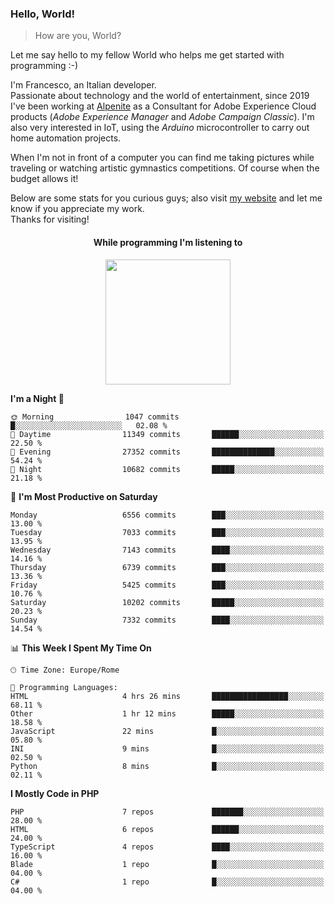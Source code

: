 ### Hello, World!

> How are you, World?

Let me say hello to my fellow World who helps me get started with programming :-)

I'm Francesco, an Italian developer.  
Passionate about technology and the world of entertainment, since 2019 I've been working at [Alpenite](https://www.alpenite.com) as a Consultant for Adobe Experience Cloud products (*Adobe Experience Manager* and *Adobe Campaign Classic*). I'm also very interested in IoT, using the *Arduino* microcontroller to carry out home automation projects.

When I'm not in front of a computer you can find me taking pictures while traveling or watching artistic gymnastics competitions. Of course when the budget allows it!

Below are some stats for you curious guys; also visit [my website](https://www.francescorega.eu) and let me know if you appreciate my work.  
Thanks for visiting!

<div align="center">
  <h4>While programming I'm listening to</h4>
  <a href="https://apps.francescorega.eu/now-playing/11147232609" target="_blank"><img src="https://apps.francescorega.eu/now-playing/11147232609" width="200"></a>
</div>

<!--START_SECTION:waka-->
**I'm a Night 🦉** 

```text
🌞 Morning                1047 commits        █░░░░░░░░░░░░░░░░░░░░░░░░   02.08 % 
🌆 Daytime                11349 commits       ██████░░░░░░░░░░░░░░░░░░░   22.50 % 
🌃 Evening                27352 commits       ██████████████░░░░░░░░░░░   54.24 % 
🌙 Night                  10682 commits       █████░░░░░░░░░░░░░░░░░░░░   21.18 % 
```
📅 **I'm Most Productive on Saturday** 

```text
Monday                   6556 commits        ███░░░░░░░░░░░░░░░░░░░░░░   13.00 % 
Tuesday                  7033 commits        ███░░░░░░░░░░░░░░░░░░░░░░   13.95 % 
Wednesday                7143 commits        ████░░░░░░░░░░░░░░░░░░░░░   14.16 % 
Thursday                 6739 commits        ███░░░░░░░░░░░░░░░░░░░░░░   13.36 % 
Friday                   5425 commits        ███░░░░░░░░░░░░░░░░░░░░░░   10.76 % 
Saturday                 10202 commits       █████░░░░░░░░░░░░░░░░░░░░   20.23 % 
Sunday                   7332 commits        ████░░░░░░░░░░░░░░░░░░░░░   14.54 % 
```


📊 **This Week I Spent My Time On** 

```text
🕑︎ Time Zone: Europe/Rome

💬 Programming Languages: 
HTML                     4 hrs 26 mins       █████████████████░░░░░░░░   68.11 % 
Other                    1 hr 12 mins        █████░░░░░░░░░░░░░░░░░░░░   18.58 % 
JavaScript               22 mins             █░░░░░░░░░░░░░░░░░░░░░░░░   05.80 % 
INI                      9 mins              █░░░░░░░░░░░░░░░░░░░░░░░░   02.50 % 
Python                   8 mins              █░░░░░░░░░░░░░░░░░░░░░░░░   02.11 % 
```

**I Mostly Code in PHP** 

```text
PHP                      7 repos             ███████░░░░░░░░░░░░░░░░░░   28.00 % 
HTML                     6 repos             ██████░░░░░░░░░░░░░░░░░░░   24.00 % 
TypeScript               4 repos             ████░░░░░░░░░░░░░░░░░░░░░   16.00 % 
Blade                    1 repo              █░░░░░░░░░░░░░░░░░░░░░░░░   04.00 % 
C#                       1 repo              █░░░░░░░░░░░░░░░░░░░░░░░░   04.00 % 
```




<!--END_SECTION:waka-->
